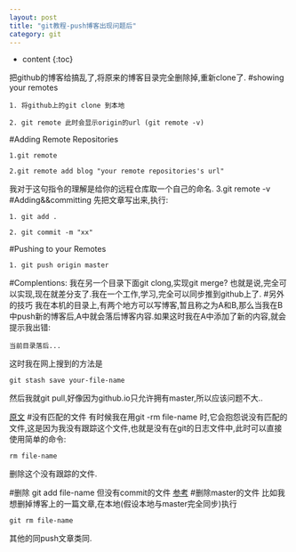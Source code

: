 ```yaml
---
layout: post
title: "git教程-push博客出现问题后"
category: git
---
```


* content
{:toc}

把github的博客给搞乱了,将原来的博客目录完全删除掉,重新clone了.
#showing your remotes


	1. 将github上的git clone 到本地

	2. git remote 此时会显示origin的url (git remote -v)

#Adding Remote Repositories

	1.git remote

	2.git remote add blog "your remote repositories's url"
我对于这句指令的理解是给你的远程仓库取一个自己的命名.
	3.git remote -v
#Adding&&committing
 先把文章写出来,执行:

	1. git add .

	2. git commit -m "xx"

#Pushing to your Remotes

	1. git push origin master

#Complentions:
我在另一个目录下面git clong,实现git merge?
也就是说,完全可以实现,现在就差分支了.我在一个工作,学习,完全可以同步推到github上了.
#另外的技巧
我在本机的目录上,有两个地方可以写博客,暂且称之为A和B,那么当我在B中push新的博客后,A中就会落后博客内容.如果这时我在A中添加了新的内容,就会提示我出错:

	当前目录落后...

这时我在网上搜到的方法是

	git stash save your-file-name

然后我就git pull,好像因为github.io只允许拥有master,所以应该问题不大..

[原文](http://stackoverflow.com/questions/22424142/error-your-local-changes-to-the-following-files-would-be-overwritten-by-checkou)
#没有匹配的文件
有时候我在用git -rm file-name 时,它会抱怨说没有匹配的文件,这是因为我没有跟踪这个文件,也就是没有在git的日志文件中,此时可以直接使用简单的命令:

	rm file-name

删除这个没有跟踪的文件.

#删除 git add file-name 但没有commit的文件
[参考](http://stackoverflow.com/questions/348170/undo-git-add-before-commit)
#删除master的文件
比如我想删掉博客上的一篇文章,在本地(假设本地与master完全同步)执行

	git rm file-name

其他的同push文章类同.
